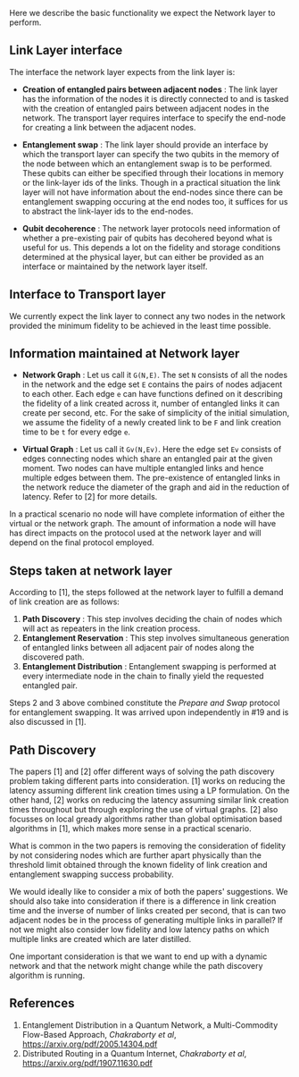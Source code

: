 Here we describe the basic functionality we expect the Network layer to perform. 

## Link Layer interface

The interface the network layer expects from the link layer is:

- **Creation of entangled pairs between adjacent nodes** : The link layer has the information of the nodes it is directly connected to and is tasked with the creation of entangled pairs between adjacent nodes in the network. The transport layer requires interface to specify the end-node for creating a link between the adjacent nodes.

- **Entanglement swap** : The link layer should provide an interface by which the transport layer can specify the two qubits in the memory of the node between which an entanglement swap is to be performed. These qubits can either be specified through their locations in memory or the link-layer ids of the links. Though in a practical situation the link layer will not have information about the end-nodes since there can be entanglement swapping occuring at the end nodes too, it suffices for us to abstract the link-layer ids to the end-nodes.

- **Qubit decoherence** : The network layer protocols need information of whether a pre-existing pair of qubits has decohered beyond what is useful for us. This depends a lot on the fidelity and storage conditions determined at the physical layer, but can either be provided as an interface or maintained by the network layer itself. 

## Interface to Transport layer

We currently expect the link layer to connect any two nodes in the network provided the minimum fidelity to be achieved in the least time possible.

## Information maintained at Network layer

- **Network Graph** : Let us call it `G(N,E)`. The set `N` consists of all the nodes in the network and the edge set `E` contains the pairs of nodes adjacent to each other. Each edge `e` can have functions defined on it describing the fidelity of a link created across it, number of entangled links it can create per second, etc. For the sake of simplicity of the initial simulation, we assume the fidelity of a newly created link to be `F` and link creation time to be `t` for every edge `e`.

- **Virtual Graph** : Let us call it `Gv(N,Ev)`. Here the edge set `Ev` consists of edges connecting nodes which share an entangled pair at the given moment. Two nodes can have multiple entangled links and hence multiple edges between them. The pre-existence of entangled links in the network reduce the diameter of the graph and aid in the reduction of latency. Refer to [2] for more details.

In a practical scenario no node will have complete information of either the virtual or the network graph. The amount of information a node will have has direct impacts on the protocol used at the network layer and will depend on the final protocol employed.

## Steps taken at network layer

According to [1], the steps followed at the network layer to fulfill a demand of link creation are as follows:

1. **Path Discovery** : This step involves deciding the chain of nodes which will act as repeaters in the link creation process. 
2. **Entanglement Reservation** : This step involves simultaneous generation of entangled links between all adjacent pair of nodes along the discovered path.
3. **Entanglement Distribution** : Entanglement swapping is performed at every intermediate node in the chain to finally yield the requested entangled pair.

Steps 2 and 3 above combined constitute the *Prepare and Swap* protocol for entanglement swapping. It was arrived upon independently in #19 and is also discussed in [1].

## Path Discovery

The papers [1] and [2] offer different ways of solving the path discovery problem taking different parts into consideration. [1] works on reducing the latency assuming different link creation times using a LP formulation. On the other hand, [2] works on reducing the latency assuming similar link creation times throughout but through exploring the use of virtual graphs. [2] also focusses on local gready algorithms rather than global optimisation based algorithms in [1], which makes more sense in a practical scenario.

What is common in the two papers is removing the consideration of fidelity by not considering nodes which are further apart physically than the threshold limit obtained through the known fidelity of link creation and entanglement swapping success probability.

We would ideally like to consider a mix of both the papers' suggestions. We should also take into consideration if there is a difference in link creation time and the inverse of number of links created per second, that is can two adjacent nodes be in the process of generating multiple links in parallel? If not we might also consider low fidelity and low latency paths on which multiple links are created which are later distilled.



One important consideration is that we want to end up with a dynamic network and that the network might change while the path discovery algorithm is running.


## References 

1. Entanglement Distribution in a Quantum Network, a Multi-Commodity Flow-Based Approach, *Chakraborty et al*, https://arxiv.org/pdf/2005.14304.pdf
2. Distributed Routing in a Quantum Internet, *Chakraborty et al*, https://arxiv.org/pdf/1907.11630.pdf
